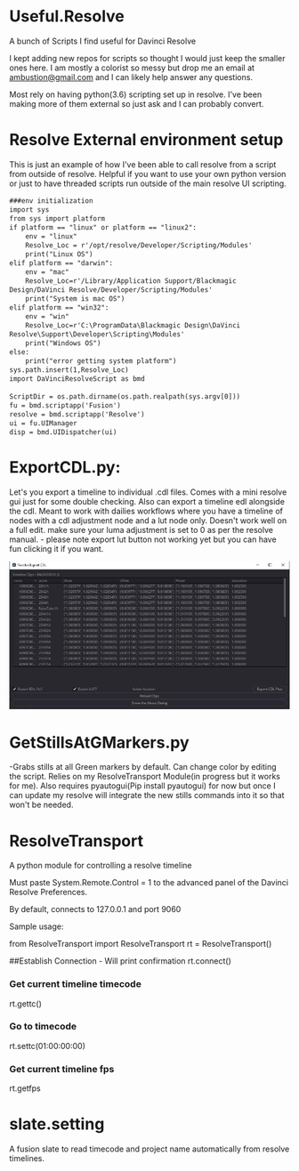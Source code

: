# Useful.Resolve

A bunch of Scripts I find useful for Davinci Resolve

I kept adding new repos for scripts so thought I would just keep the smaller ones here. I am mostly a colorist so messy but drop me an email at ambustion@gmail.com and I can likely help answer any questions.

Most rely on having python(3.6) scripting set up in resolve. I've been making more of them external so just ask and I can probably convert. 

# Resolve External environment setup
This is just an example of how I've been able to call resolve from a script from outside of resolve. Helpful if you want to use your own python version or just to have threaded scripts run outside of the main resolve UI scripting.
```
###env initialization
import sys
from sys import platform
if platform == "linux" or platform == "linux2":
    env = "linux"
    Resolve_Loc = r'/opt/resolve/Developer/Scripting/Modules'
    print("Linux OS")
elif platform == "darwin":
    env = "mac"
    Resolve_Loc=r'/Library/Application Support/Blackmagic Design/DaVinci Resolve/Developer/Scripting/Modules'
    print("System is mac OS")
elif platform == "win32":
    env = "win"
    Resolve_Loc=r'C:\ProgramData\Blackmagic Design\DaVinci Resolve\Support\Developer\Scripting\Modules'
    print("Windows OS")
else:
    print("error getting system platform")
sys.path.insert(1,Resolve_Loc)
import DaVinciResolveScript as bmd

ScriptDir = os.path.dirname(os.path.realpath(sys.argv[0]))
fu = bmd.scriptapp('Fusion')
resolve = bmd.scriptapp('Resolve')
ui = fu.UIManager
disp = bmd.UIDispatcher(ui)
```

# ExportCDL.py:
Let's you export a timeline to individual .cdl files. Comes with a mini resolve gui just for some double checking. Also can export a timeline edl alongside the cdl. 
Meant to work with dailies workflows where you have a timeline of nodes with a cdl adjustment node and a lut node only. Doesn't work well on a full edit.
make sure your luma adjustment is set to 0 as per the resolve manual. - please note export lut button not working yet but you can have fun clicking it if you want.

![](/Assets/ExportCDL.JPG)


# GetStillsAtGMarkers.py
-Grabs stills at all Green markers by default. Can change color by editing the script. Relies on my ResolveTransport Module(in progress but it works for me). Also requires pyautogui(Pip install pyautogui) for now but once I can update my resolve will integrate the new stills commands into it so that won't be needed.

# ResolveTransport
 A python module for controlling a resolve timeline

Must paste System.Remote.Control = 1 to the advanced panel of the Davinci Resolve Preferences. 

By default, connects to 127.0.0.1 and port 9060

Sample usage:

from ResolveTransport import ResolveTransport
rt = ResolveTransport()

##Establish Connection - Will print confirmation
rt.connect()

### Get current timeline timecode
rt.gettc()

### Go to timecode
rt.settc(01:00:00:00)

### Get current timeline fps
rt.getfps

# slate.setting
A fusion slate to read timecode and project name automatically from resolve timelines. 
